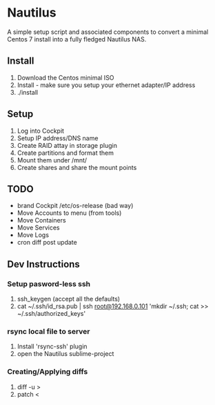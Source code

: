Nautilus
========

A simple setup script and associated components to convert a minimal Centos 7 install into a fully fledged Nautilus NAS.

Install
-------

1. Download the Centos minimal ISO
2. Install - make sure you setup your ethernet adapter/IP address
3. ./install <nautilus ip>

Setup
-----

1. Log into Cockpit
2. Setup IP address/DNS name
3. Create RAID attay in storage plugin
4. Create partitions and format them
5. Mount them under /mnt/
6. Create shares and share the mount points

TODO
----

* brand Cockpit /etc/os-release (bad way)
* Move Accounts to menu (from tools)
* Move Containers
* Move Services
* Move Logs
* cron diff post update


Dev Instructions
----------------

### Setup pasword-less ssh ###

1. ssh_keygen (accept all the defaults)
2. cat ~/.ssh/id_rsa.pub | ssh root@192.168.0.101 'mkdir ~/.ssh; cat >> ~/.ssh/authorized_keys'

### rsync local file to server ###

1. Install 'rsync-ssh' plugin
2. open the Nautilus sublime-project


### Creating/Applying diffs ###

1. diff -u <original file location> <new file> > <diff>
2. patch <original file location> < <diff>
